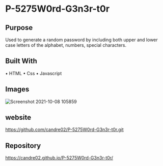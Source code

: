 # P-5275W0rd-G3n3r-t0r

## Purpose
Used to generate a random password by including both upper and lower case letters of the alphabet, numbers, special characters.

## Built With 
•	HTML
•	Css
•	Javascript

## Images 
![Screenshot 2021-10-08 105859](https://user-images.githubusercontent.com/81876258/136592509-4461e027-e4ee-4622-87b7-0f14fbf3352b.png)


## website
https://github.com/candre02/P-5275W0rd-G3n3r-t0r.git

## Repository
https://candre02.github.io/P-5275W0rd-G3n3r-t0r/
